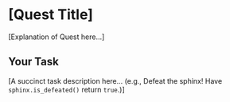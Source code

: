 # [Quest Title]

[Explanation of Quest here...]

## Your Task

[A succinct task description here... (e.g., Defeat the sphinx! Have `sphinx.is_defeated()` return `true`.)]